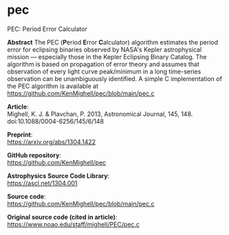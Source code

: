 # pec
PEC: Period Error Calculator  

**Abstract**
The PEC (**P**eriod **E**rror **C**alculator) algorithm estimates the period error for eclipsing binaries observed by NASA's Kepler astrophysical mission &mdash; especially those in the Kepler Eclipsing Binary Catalog. The algorithm is based on propagation of error theory and assumes that observation of every light curve peak/minimum in a long time-series observation can be unambiguously identified. A simple C implementation of the PEC algorithm is available at https://github.com/KenMighell/pec/blob/main/pec.c

**Article**:  
Mighell, K. J. & Plavchan, P. 2013, Astronomical Journal, 145, 148.  
doi:10.1088/0004-6256/145/6/148

**Preprint**:  
https://arxiv.org/abs/1304.1422

**GitHub repository**:  
https://github.com/KenMighell/pec

**Astrophysics Source Code Library**:  
https://ascl.net/1304.001

**Source code**:  
https://github.com/KenMighell/pec/blob/main/pec.c

**Original source code (cited in article)**:  
https://www.noao.edu/staff/mighell/PEC/pec.c
